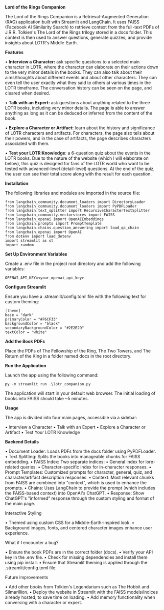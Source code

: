 **Lord of the Rings Companion**

The Lord of the Rings Companion is a Retrieval-Augmented Generation (RAG) application built with Streamlit and LangChain. It uses FAISS (Facebook AI Similarity Search) to retrieve context from the full-text PDFs of J.R.R. Tolkien's The Lord of the Rings trilogy stored in a docs folder. This context is then used to answer questions, generate quizzes, and provide insights about LOTR's Middle-Earth.

**Features**

•	**Interview a Character:** ask specific questions to a selected main character in LOTR, where the character can elaborate on their actions down to the very minor details in the books. They can also talk about their aims/thoughts about different events and about other characters. They can even tell the user exactly what they said to others at various times in the LOTR timeframe. The conversation history can be seen on the page, and cleared when desired.

•	**Talk with an Expert:** ask questions about anything related to the three LOTR books, including very minor details. The page is able to answer anything as long as it can be deduced or inferred from the content of the book.

•	**Explore a Character or Artifact:** learn about the history and significance of LOTR characters and artifacts. For characters, the page also tells about their powers, and in the case of artifacts, the page describes characters associated with them.

•	**Test your LOTR Knowledge:** a 6-question quiz about the events in the LOTR books. Due to the nature of the website (which I will elaborate on below), this quiz is designed for fans of the LOTR world who want to be tested with advanced-level (detail-level) questions. At the end of the quiz, the user can see their total score along with the result for each question.

**Installation**

The following libraries and modules are imported in the source file:

    from langchain_community.document_loaders import DirectoryLoader
    from langchain_community.document_loaders import PyPDFLoader
    from langchain.text_splitter import RecursiveCharacterTextSplitter
    from langchain_community.vectorstores import FAISS
    from langchain_openai import OpenAIEmbeddings
    from langchain.prompts import PromptTemplate
    from langchain.chains.question_answering import load_qa_chain       
    from langchain_openai import OpenAI
    from dotenv import load_dotenv
    import streamlit as st
    import random

**Set Up Environment Variables**

Create a .env file in the project root directory and add the following variables:

    OPENAI_API_KEY=<your_openai_api_key>

**Configure Streamlit**

Ensure you have a .streamlit/config.toml file with the following text for custom theming:

    [theme]
    base = "dark"
    primaryColor = "#F6CF33"
    backgroundColor = "black"
    secondaryBackgroundColor = "#2E2E2D"
    textColor = "white"

**Add the Book PDFs**

Place the PDFs of The Fellowship of the Ring, The Two Towers, and The Return of the King in a folder named docs in the root directory.

**Run the Application**

Launch the app using the following command:

    py -m streamlit run .\lotr_companion.py

The application will start in your default web browser. The initial loading of books into FAISS should take ~5 minutes.

**Usage**

The app is divided into four main pages, accessible via a sidebar:

•	Interview a Character
•	Talk with an Expert
•	Explore a Character or Artifact
•	Test Your LOTR Knowledge

**Backend Details**

•	Document Loader: Loads PDFs from the docs folder using PyPDFLoader.
•	Text Splitting: Splits the books into manageable chunks for FAISS embedding.
•	FAISS Index: Two separate indices:
    •	General index for lore-related queries.
    •	Character-specific index for in-character responses.
•	Prompt Templates: Customized prompts for character, general, quiz, and character/artifact description responses.
•	Context: Most relevant chunks from FAISS are combined into "context", which is used to enhance the prompts.
•	Chains: Uses LangChain to provide the prompt (which includes the FAISS-based context) into OpenAI's ChatGPT.
•	Response: Show ChatGPT's "informed" response through the custom styling and format of the main page.

Interactive Styling

•	Themed using custom CSS for a Middle-Earth-inspired look.
•	Background images, fonts, and centered character images enhance user experience.

What if I encounter a bug?

•	Ensure the book PDFs are in the correct folder (docs).
•	Verify your API key in the .env file.
•	Check for missing dependencies and install them using pip install.
•	Ensure that Streamlit theming is applied through the .streamlit/config.toml file.

Future Improvements

•	Add other books from Tolkien's Legendarium such as The Hobbit and Silmarillion.
•	Deploy the website in Streamlit with the FAISS models/indices already hosted, to save time on loading.
•	Add memory functionality when conversing with a character or expert.
